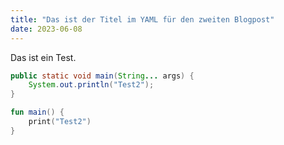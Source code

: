 ```yaml
---
title: "Das ist der Titel im YAML für den zweiten Blogpost"
date: 2023-06-08
---
```


Das ist ein Test.

```java
public static void main(String... args) {
    System.out.println("Test2");
}
```
```kt
fun main() {
    print("Test2")
}
```
